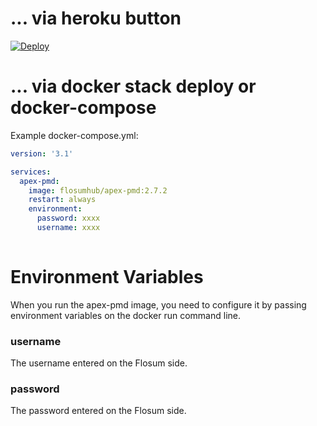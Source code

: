 
# ... via heroku button

<a href="https://heroku.com/deploy?template=https://github.com/FlosumHeokuConn/FlosumPMD">
  <img src="https://www.herokucdn.com/deploy/button.svg" alt="Deploy">
</a>


# ... via docker stack deploy or docker-compose

Example docker-compose.yml:

```yaml
version: '3.1'

services:
  apex-pmd:
    image: flosumhub/apex-pmd:2.7.2
    restart: always
    environment:
      password: xxxx
      username: xxxx
      
```

# Environment Variables
When you run the apex-pmd image, you need to configure it by passing environment variables on the docker run command line.
### username
The username entered on the Flosum side.

### password
The password entered on the Flosum side.


